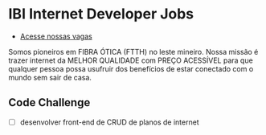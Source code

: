 # IBI Internet Developer Jobs

- [Acesse nossas vagas](https://ibipar.vagas.solides.com.br/)

Somos pioneiros em FIBRA ÓTICA (FTTH) no leste mineiro. Nossa missão é trazer internet da MELHOR QUALIDADE com PREÇO ACESSÍVEL para que qualquer pessoa possa usufruir dos benefícios de estar conectado com o mundo sem sair de casa.

## Code Challenge

- [ ] desenvolver front-end de CRUD de planos de internet
